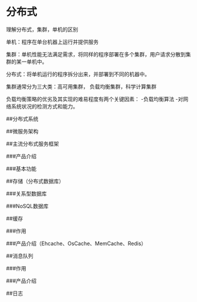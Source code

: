# 分布式

理解分布式，集群，单机的区别

单机：程序在单台机器上运行并提供服务

集群：单机性能无法满足需求，将同样的程序部署在多个集群，用户请求分散到集群的某一单机中。

分布式：将单机运行的程序拆分出来，并部署到不同的机器中。

集群通常分为三大类：高可用集群， 负载均衡集群，科学计算集群

负载均衡策略的优劣及其实现的难易程度有两个关键因素：
    -负载均衡算法
    -对网络系统状况的检测方式和能力。

##分布式系统

##微服务架构

##主流分布式服务框架

###产品介绍

###基本功能

##存储（分布式数据库）

###关系型数据库

###NoSQL数据库

##缓存

###作用

###产品介绍（Ehcache、OsCache、MemCache、Redis）

##消息队列

###作用

###产品介绍

##日志


